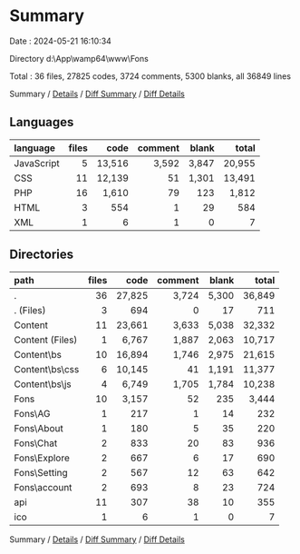 # Summary

Date : 2024-05-21 16:10:34

Directory d:\\App\\wamp64\\www\\Fons

Total : 36 files,  27825 codes, 3724 comments, 5300 blanks, all 36849 lines

Summary / [Details](details.md) / [Diff Summary](diff.md) / [Diff Details](diff-details.md)

## Languages
| language | files | code | comment | blank | total |
| :--- | ---: | ---: | ---: | ---: | ---: |
| JavaScript | 5 | 13,516 | 3,592 | 3,847 | 20,955 |
| CSS | 11 | 12,139 | 51 | 1,301 | 13,491 |
| PHP | 16 | 1,610 | 79 | 123 | 1,812 |
| HTML | 3 | 554 | 1 | 29 | 584 |
| XML | 1 | 6 | 1 | 0 | 7 |

## Directories
| path | files | code | comment | blank | total |
| :--- | ---: | ---: | ---: | ---: | ---: |
| . | 36 | 27,825 | 3,724 | 5,300 | 36,849 |
| . (Files) | 3 | 694 | 0 | 17 | 711 |
| Content | 11 | 23,661 | 3,633 | 5,038 | 32,332 |
| Content (Files) | 1 | 6,767 | 1,887 | 2,063 | 10,717 |
| Content\\bs | 10 | 16,894 | 1,746 | 2,975 | 21,615 |
| Content\\bs\\css | 6 | 10,145 | 41 | 1,191 | 11,377 |
| Content\\bs\\js | 4 | 6,749 | 1,705 | 1,784 | 10,238 |
| Fons | 10 | 3,157 | 52 | 235 | 3,444 |
| Fons\\AG | 1 | 217 | 1 | 14 | 232 |
| Fons\\About | 1 | 180 | 5 | 35 | 220 |
| Fons\\Chat | 2 | 833 | 20 | 83 | 936 |
| Fons\\Explore | 2 | 667 | 6 | 17 | 690 |
| Fons\\Setting | 2 | 567 | 12 | 63 | 642 |
| Fons\\account | 2 | 693 | 8 | 23 | 724 |
| api | 11 | 307 | 38 | 10 | 355 |
| ico | 1 | 6 | 1 | 0 | 7 |

Summary / [Details](details.md) / [Diff Summary](diff.md) / [Diff Details](diff-details.md)